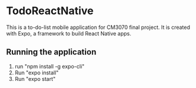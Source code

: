 # TodoReactNative
This is a to-do-list mobile application for CM3070 final project. It is created with Expo, a framework to build React Native apps.

## Running the application
1) run "npm install -g expo-cli"
2) Run "expo install"
3) Run "expo start"
